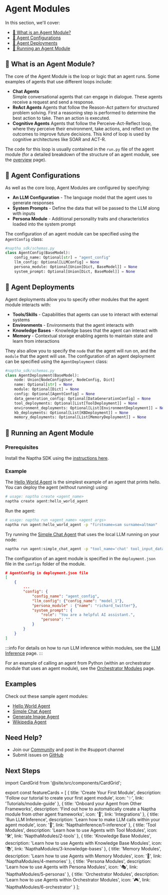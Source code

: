 # Agent Modules

In this section, we'll cover:

- [🤖 What is an Agent Module?](#-what-is-an-agent-module)
- [📝 Agent Configurations](#-agent-configurations)
- [🐋 Agent Deployments](#-agent-deployments)
- [🚀 Running an Agent Module](#-running-an-agent-module)

## 🤖 What is an Agent Module?

The core of the Agent Module is the loop or logic that an agent runs. Some examples of agents that use different loops include: 

- **Chat Agents**  
  Simple conversational agents that can engage in dialogue. These agents receive a request and send a response. 
- **ReAct Agents**
  Agents that follow the Reason-Act pattern for structured problem solving. First a reasoning step is performed to determine the best action to take. Then an action is executed. 
- **Cognitive Agents**
  Agents that follow the Perceive-Act-Reflect loop, where they perceive their environment, take actions, and reflect on the outcomes to improve future decisions. This kind of loop is used by cognitive architectures like SOAR and ACT-R.

The code for this loop is usually contained in the `run.py` file of the agent module (for a detailed breakdown of the structure of an agent module, see the [overview](/NapthaModules/overview) page).

## 📝 Agent Configurations

As well as the core loop, Agent Modules are configured by specifying:

* **An LLM Configuration** - The language model that the agent uses to generate responses
* **System Prompts** - Define the data that will be passed to the LLM along with inputs
* **Persona Module** - Additional personality traits and characteristics loaded into the system prompt

The configuration of an agent module can be specified using the `AgentConfig` class:

```python
#naptha_sdk/schemas.py
class AgentConfig(BaseModel):
    config_name: Optional[str] = "agent_config"
    llm_config: Optional[LLMConfig] = None
    persona_module: Optional[Union[Dict, BaseModel]] = None
    system_prompt: Optional[Union[Dict, BaseModel]] = None
```

## 🐋 Agent Deployments

Agent deployments allow you to specify other modules that the agent module interacts with:

* **Tools/Skills** - Capabilities that agents can use to interact with external systems
* **Environments** - Environments that the agent interacts with
* **Knowledge Bases** - Knowledge bases that the agent can interact with
* **Memory** - Contextual storage enabling agents to maintain state and learn from interactions

They also allow you to specify the `node` that the agent will run on, and the `module` that the agent will use. The configuration of an agent deployment can be specified using the `AgentDeployment` class:

```python
#naptha_sdk/schemas.py
class AgentDeployment(BaseModel):
    node: Union[NodeConfigUser, NodeConfig, Dict]
    name: Optional[str] = None
    module: Optional[Dict] = None
    config: Optional[AgentConfig] = None
    data_generation_config: Optional[DataGenerationConfig] = None
    tool_deployments: Optional[List[ToolDeployment]] = None
    environment_deployments: Optional[List[EnvironmentDeployment]] = None
    kb_deployments: Optional[List[KBDeployment]] = None
    memory_deployments: Optional[List[MemoryDeployment]] = None
```

## 🚀 Running an Agent Module

### Prerequisites

Install the Naptha SDK using the [instructions here](https://github.com/NapthaAI/naptha-sdk/?tab=readme-ov-file#install).

### Example

The [Hello World Agent](https://github.com/NapthaAI/hello_world_agent) is the simplest example of an agent that prints hello. You can deploy the agent (without running) using:

```bash
# usage: naptha create <agent_name>
naptha create agent:hello_world_agent
```

Run the agent:

```bash
# usage: naptha run <agent_name> <agent args>
naptha run agent:hello_world_agent -p "firstname=sam surname=altman"
```

Try running the [Simple Chat Agent](https://github.com/NapthaAI/simple_chat_agent) that uses the local LLM running on your node:

```bash
naptha run agent:simple_chat_agent -p "tool_name='chat' tool_input_data='what is an ai agent?'"
```

The configuration of an agent module is specified in the `deployment.json` file in the `configs` folder of the module.

```json
# AgentConfig in deployment.json file 
[
    {
        ...
        "config": {
            "config_name": "agent_config",
            "llm_config": {"config_name": "model_1"},
            "persona_module" : {"name": "richard_twitter"},
            "system_prompt": {
                "role": "You are a helpful AI assistant.",
                "persona": ""
            }
        }
    }
]
```

:::info
For details on how to run LLM inference within modules, see the [LLM Inference](/NapthaInference/1-inference) page.
:::

For an example of calling an agent from Python (within an orchestrator module that uses an agent module), see the [Orchestrator Modules](NapthaModules/6-orchestrator) page.

## Examples

Check out these sample agent modules:
- [Hello World Agent](https://github.com/NapthaAI/hello_world_agent)
- [Simple Chat Agent](https://github.com/NapthaAI/simple_chat_agent)
- [Generate Image Agent](https://github.com/NapthaAI/generate_image_agent)
- [Wikipedia Agent](https://github.com/NapthaAI/wikipedia_agent)

## Need Help?
- Join our [Community](https://naptha.ai/naptha-community) and post in the #support channel 
- Submit issues on [GitHub](https://github.com/NapthaAI)

## Next Steps

import CardGrid from '@site/src/components/CardGrid';

export const featureCards = [
  {
    title: 'Create Your First Module',
    description: 'Follow our tutorial to create your first agent module',
    icon: '✨',
    link: 'Tutorials/module-guide'
  },
  {
    title: 'Onboard your Agent from Other Frameworks', 
    description: 'Find out how to automatically create a Naptha module from other agent frameworks',
    icon: '🔄',
    link: 'Integrations'
  },
  {
    title: 'Run LLM Inference',
    description: 'Learn how to make LLM calls within your agent module',
    icon: '🧠',
    link: 'NapthaInference/1-inference'
  },
  {
    title: 'Tool Modules',
    description: 'Learn how to use Agents with Tool Modules',
    icon: '🛠️',
    link: 'NapthaModules/2-tools'
  },
  {
    title: 'Knowledge Base Modules',
    description: 'Learn how to use Agents with Knowledge Base Modules',
    icon: '📚',
    link: 'NapthaModules/3-knowledge-bases'
  },
  {
    title: 'Memory Modules',
    description: 'Learn how to use Agents with Memory Modules',
    icon: '💭',
    link: 'NapthaModules/4-memories'
  },
  {
    title: 'Persona Modules',
    description: 'Learn how to use Agents with Persona Modules',
    icon: '🎭',
    link: 'NapthaModules/5-personas'
  },
  {
    title: 'Orchestrator Modules',
    description: 'Learn how to use Agents within Orchestrator Modules',
    icon: '🎮',
    link: 'NapthaModules/6-orchestrator'
  }
];

<CardGrid cards={featureCards} />
